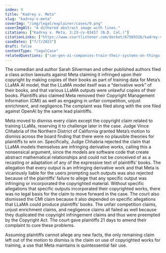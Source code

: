 ```yaml
---
index: 9
title: "Kadrey v. Meta"
slug: "kadrey-v-meta"
coverImg: "/img/legal/explainer/cases/9.png"
coverImgAlt: "A dithered abstract image with lines."
citations: ["Kadrey v. Meta, 3:23-cv-03417 (N.D. Cal.)"]
citationLinks: ["https://www.courtlistener.com/docket/67569326/kadrey-v-meta-platforms-inc/"]
caseDates: ["7/7/2023"]
draft: false 
contentType: "legalCase"
relatedQuestions: ["can-gen-ai-companies-train-their-systems-on-things-i-made"]
---
```

The comedian and author Sarah Silverman and other published authors filed a class action lawsuits against Meta claiming it infringed upon their copyright by making copies of their books as part of training data for Meta’s LLaMA AI model, that the LLaMA model itself was a “derivative work” of their books, and that various LLaMA outputs were unlawful copies of their books. Plaintiffs also claimed Meta removed their Copyright Management Information (CMI) as well as engaging in unfair competition, unjust enrichment, and negligence.The complaint was filed along with the one filed against OpenAI by the same lead plaintiffs. 

Meta moved to dismiss every claim except the copyright claim related to training LLaMa, reserving it to challenge later in the case. Judge Vince Chhabria of the Northern District of California granted Meta’s motion to dismiss across the board finding that there were no plausible theories for plaintiffs to win on. Specifically, Judge Chhabria rejected the claim that LLaMA models themselves are infringing derivative works, calling this a nonsensical argument, since the models are software code that create abstract mathematical relationships and could not be conceived of as a recasting or adaptation of any of the expressive text of plaintiffs’ books. The allegation that every output is an infringing derivative work and that Meta is vicariously liable for the users prompting such outputs was also rejected because of the plaintiffs’ failure to allege that any specific output was infringing or incorporated the copyrighted material. Without specific allegations that specific outputs incorporated their copyrighted works, there was no legal basis for the claim to move forward in the case. The court also dismissed the CMI claim because it also depended on specific allegations that LLaMA could produce plaintiffs’ books. The unfair competition claims, unjust enrichment claims, and negligence claims all failed as well because they duplicated the copyright infringement claims and thus were preempted by the Copyright Act. The court gave plaintiffs 21 days to amend their complaint to cure these problems.

Assuming plaintiffs cannot allege any new facts, the only remaining claim left out of the motion to dismiss is the claim on use of copyrighted works for training, a use that Meta maintains is quintessential fair use.


